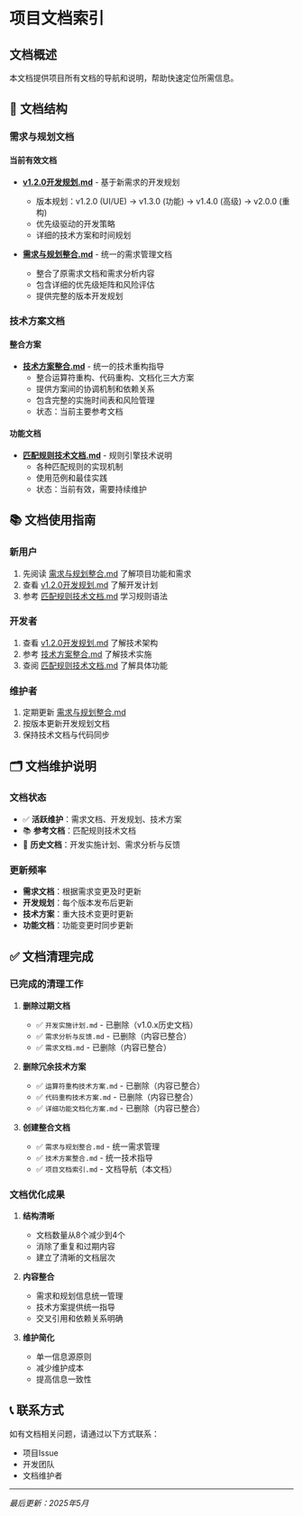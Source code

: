 # 项目文档索引

## 文档概述
本文档提供项目所有文档的导航和说明，帮助快速定位所需信息。

## 📁 文档结构

### 需求与规划文档

#### 当前有效文档
- **[v1.2.0开发规划.md](./v1.2.0开发规划.md)** - 基于新需求的开发规划
  - 版本规划：v1.2.0 (UI/UE) → v1.3.0 (功能) → v1.4.0 (高级) → v2.0.0 (重构)
  - 优先级驱动的开发策略
  - 详细的技术方案和时间规划

- **[需求与规划整合.md](./需求与规划整合.md)** - 统一的需求管理文档
  - 整合了原需求文档和需求分析内容
  - 包含详细的优先级矩阵和风险评估
  - 提供完整的版本开发规划

### 技术方案文档

#### 整合方案
- **[技术方案整合.md](./技术方案整合.md)** - 统一的技术重构指导
  - 整合运算符重构、代码重构、文档化三大方案
  - 提供方案间的协调机制和依赖关系
  - 包含完整的实施时间表和风险管理
  - 状态：当前主要参考文档

#### 功能文档
- **[匹配规则技术文档.md](./匹配规则技术文档.md)** - 规则引擎技术说明
  - 各种匹配规则的实现机制
  - 使用范例和最佳实践
  - 状态：当前有效，需要持续维护

## 📚 文档使用指南

### 新用户
1. 先阅读 [需求与规划整合.md](./需求与规划整合.md) 了解项目功能和需求
2. 查看 [v1.2.0开发规划.md](./v1.2.0开发规划.md) 了解开发计划
3. 参考 [匹配规则技术文档.md](./匹配规则技术文档.md) 学习规则语法

### 开发者
1. 查看 [v1.2.0开发规划.md](./v1.2.0开发规划.md) 了解技术架构
2. 参考 [技术方案整合.md](./技术方案整合.md) 了解技术实施
3. 查阅 [匹配规则技术文档.md](./匹配规则技术文档.md) 了解具体功能

### 维护者
1. 定期更新 [需求与规划整合.md](./需求与规划整合.md)
2. 按版本更新开发规划文档
3. 保持技术文档与代码同步

## 🗂️ 文档维护说明

### 文档状态
- ✅ **活跃维护**：需求文档、开发规划、技术方案
- 📚 **参考文档**：匹配规则技术文档
- 📜 **历史文档**：开发实施计划、需求分析与反馈

### 更新频率
- **需求文档**：根据需求变更及时更新
- **开发规划**：每个版本发布后更新
- **技术方案**：重大技术变更时更新
- **功能文档**：功能变更时同步更新

## ✅ 文档清理完成

### 已完成的清理工作
1. **删除过期文档**
   - ✅ `开发实施计划.md` - 已删除（v1.0.x历史文档）
   - ✅ `需求分析与反馈.md` - 已删除（内容已整合）
   - ✅ `需求文档.md` - 已删除（内容已整合）

2. **删除冗余技术方案**
   - ✅ `运算符重构技术方案.md` - 已删除（内容已整合）
   - ✅ `代码重构技术方案.md` - 已删除（内容已整合）
   - ✅ `详细功能文档化方案.md` - 已删除（内容已整合）

3. **创建整合文档**
   - ✅ `需求与规划整合.md` - 统一需求管理
   - ✅ `技术方案整合.md` - 统一技术指导
   - ✅ `项目文档索引.md` - 文档导航（本文档）

### 文档优化成果
1. **结构清晰**
   - 文档数量从8个减少到4个
   - 消除了重复和过期内容
   - 建立了清晰的文档层次

2. **内容整合**
   - 需求和规划信息统一管理
   - 技术方案提供统一指导
   - 交叉引用和依赖关系明确

3. **维护简化**
   - 单一信息源原则
   - 减少维护成本
   - 提高信息一致性

## 📞 联系方式
如有文档相关问题，请通过以下方式联系：
- 项目Issue
- 开发团队
- 文档维护者

---
*最后更新：2025年5月*